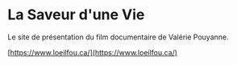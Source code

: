 # La Saveur d'une Vie

Le site de présentation du film documentaire de Valérie Pouyanne.

[https://www.loeilfou.ca/](https://www.loeilfou.ca/)
